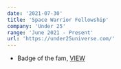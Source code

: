 ```yaml
---
date: '2021-07-30'
title: 'Space Warrior Fellowship'
company: 'Under 25'
range: 'June 2021 - Present'
url: 'https://under25universe.com/'
---
```


- Badge of the fam, [VIEW](https://www.beaspacewarrior.com/Shivam-Gupta-8ff4ca543cc141298d9bd27bb67472b5)
